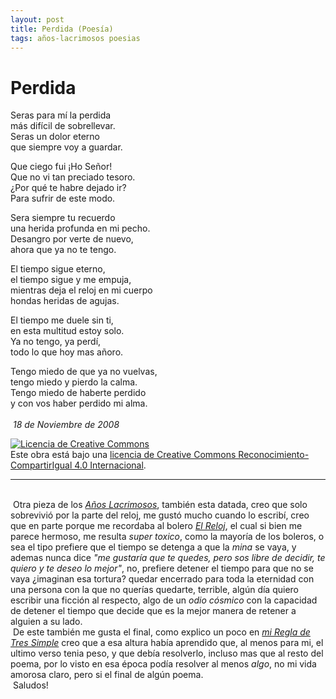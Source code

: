 ```yaml
---
layout: post
title: Perdida (Poesía)
tags: años-lacrimosos poesias
---
```


# Perdida

Seras para mí la perdida<br/>
más difícil de sobrellevar.<br/>
Seras un dolor eterno<br/>
que siempre voy a guardar.<br/>

Que ciego fui ¡Ho Señor!<br/>
Que no vi tan preciado tesoro.<br/>
¿Por qué te habre dejado ir?<br/>
Para sufrir de este modo.<br/>

Sera siempre tu recuerdo<br/>
una herida profunda en mi pecho.<br/>
Desangro por verte de nuevo,<br/>
ahora que ya no te tengo.<br/>

El tiempo sigue eterno,<br/>
el tiempo sigue y me empuja,<br/>
mientras deja el reloj en mi cuerpo<br/>
hondas heridas de agujas.<br/>

El tiempo me duele sin ti,<br/>
en esta multitud estoy solo.<br/>
Ya no tengo, ya perdí,<br/>
todo lo que hoy mas añoro.<br/>

Tengo miedo de que ya no vuelvas,<br/>
tengo miedo y pierdo la calma.<br/>
Tengo miedo de haberte perdido<br/>
y con vos haber perdido mi alma.<br/>
<br/>&nbsp;_18 de Noviembre de 2008_

<a rel="license" href="http://creativecommons.org/licenses/by-sa/4.0/"><img alt="Licencia de Creative Commons" style="border-width:0" src="https://i.creativecommons.org/l/by-sa/4.0/88x31.png" /></a><br />Este obra está bajo una <a rel="license" href="http://creativecommons.org/licenses/by-sa/4.0/">licencia de Creative Commons Reconocimiento-CompartirIgual 4.0 Internacional</a>.

---
<br/>&nbsp;Otra pieza de los [_Años Lacrimosos_](https://calevin.github.io/Sobre-Los-A%C3%B1os-Lacrimosos/), también esta datada, creo que solo sobrevivió por la parte del reloj, me gustó mucho cuando lo escribí, creo que en parte porque me recordaba al bolero [_El Reloj_](https://www.youtube.com/watch?v=upGQr6H8DRk), el cual si bien me parece hermoso, me resulta _super toxico_, como la mayoría de los boleros, o sea el tipo prefiere que el tiempo se detenga a que la _mina_ se vaya, y ademas nunca dice _"me gustaría que te quedes, pero sos libre de decidir, te quiero y te deseo lo mejor"_, no, prefiere detener el tiempo para que no se vaya ¿imaginan esa tortura? quedar encerrado para toda la eternidad con una persona con la que no querías quedarte, terrible, algún día quiero escribir una ficción al respecto, algo de un _odio cósmico_ con la capacidad de detener el tiempo que decide que es la mejor manera de retener a alguien a su lado.<br/>&nbsp;De este también me gusta el final, como explico un poco en [_mi Regla de Tres Simple_](https://calevin.github.io/Escribir-y-Mi-Regla-de-Tres-Simple/) creo que a esa altura había aprendido que, al menos para mi, el ultimo verso tenia peso, y que debía resolverlo, incluso mas que al resto del poema, por lo visto en esa época podía resolver al menos _algo_, no mi vida amorosa claro, pero si el final de algún poema.<br/>&nbsp;Saludos!

